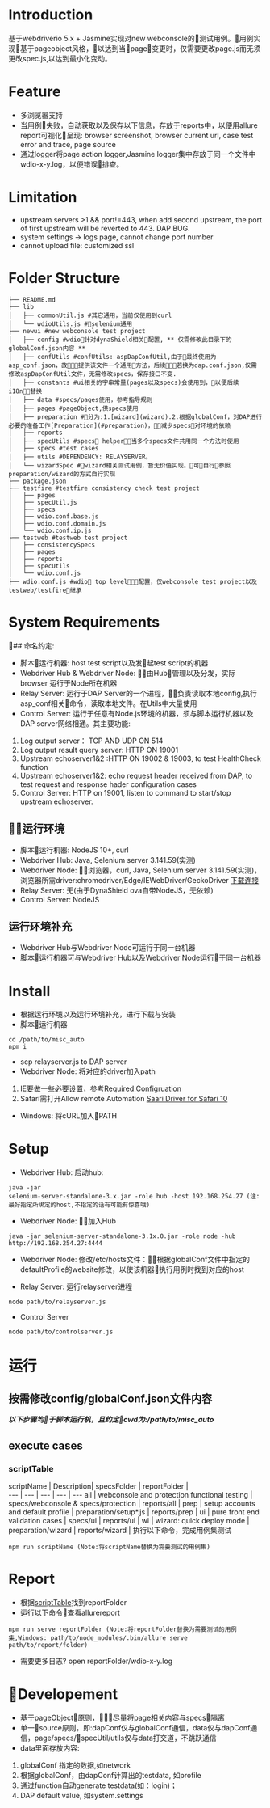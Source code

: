 # Introduction
基于webdriverio 5.x + Jasmine实现对new webconsole的测试用例。用例实现基于pageobject风格，以达到当page变更时，仅需要更改page.js而无须更改spec.js,以达到最小化变动。
# Feature
- 多浏览器支持
- 当用例失败，自动获取以及保存以下信息，存放于reports中，以便用allure report可视化呈现: browser screenshot, browser current url, case test error and trace, page source
- 通过logger将page action logger,Jasmine logger集中存放于同一个文件中wdio-x-y.log，以便错误排查。
# Limitation
- upstream servers >1 && port!=443, when add second upstream, the port of first upstream will be reverted to 443. DAP BUG. 
- system settings -> logs page, cannot change port number
- cannot upload file: customized ssl
# Folder Structure
```
├── README.md
├── lib
│   ├── commonUtil.js #其它通用，当前仅使用到curl
│   └── wdioUtils.js #selenium通用
├── newui #new webconsole test project
│   ├── config #wdio针对dynaShield相关配置, ** 仅需修改此目录下的globalConf.json内容 **
│   ├── confUtils #confUtils: aspDapConfUtil,由于最终使用为asp_conf.json，故提供该文件一个通用方法，后续若换为dap.conf.json,仅需修改aspDapConfUtil文件，无需修改specs，保存接口不变.
│   ├── constants #ui相关的字串常量(pages以及specs)会使用到，以便后续i18n替换
│   ├── data #specs/pages使用，参考指导规则
│   ├── pages #pageObject,供specs使用
│   ├── preparation #分为:1.[wizard](wizard).2.根据globalConf，对DAP进行必要的准备工作[Preparation](#preparation)，减少specs对环境的依赖
│   ├── reports
│   ├── specUtils #specs helper，当多个specs文件共用同一个方法时使用
│   ├── specs #test cases
│   ├── utils #DEPENDENCY: RELAYSERVER。
│   └── wizardSpec #wizard相关测试用例，暂无价值实现。可自行参照preparation/wizard的方式自行实现
├── package.json
├── testfire #testfire consistency check test project
│   ├── pages
│   ├── specUtil.js
│   ├── specs
│   ├── wdio.conf.base.js
│   ├── wdio.conf.domain.js
│   └── wdio.conf.ip.js
├── testweb #testweb test project
│   ├── consistencySpecs
│   ├── pages
│   ├── reports
│   ├── specUtils
│   └── wdio.conf.js
├── wdio.conf.js #wdio top level配置，仅webconsole test project以及testweb/testfire继承

```
# System Requirements
## 命名约定: 
- 脚本运行机器: host test script以及发起test script的机器
- Webdriver Hub & Webdriver Node: 由Hub管理以及分发，实际browser 运行于Node所在机器
- Relay Server: 运行于DAP Server的一个进程，负责读取本地config,执行asp_conf相关命令，读取本地文件。在Utils中大量使用
- Control Server: 运行于任意有Node.js环境的机器，须与脚本运行机器以及DAP server网络相通。其主要功能: 
1. Log output server： TCP AND UDP ON 514
2. Log output result query server: HTTP ON 19001
3. Upstream echoserver1&2 :HTTP ON 19002 & 19003, to test HealthCheck function
4. Upstream echoserver1&2: echo request header received from DAP, to test request and response hader configuration cases
5. Control Server: HTTP on 19001, listen to command to start/stop upstream echoserver.
## 运行环境
- 脚本运行机器: NodeJS 10+, curl
- Webdriver Hub: Java, Selenium server 3.141.59(实测)
- Webdriver Node: 浏览器，curl, Java, Selenium server 3.141.59(实测)，浏览器所需driver:chromedriver/Edge/IEWebDriver/GeckoDriver [下载连接](https://www.seleniumhq.org/download/)
- Relay Server: 无(由于DynaShield ova自带NodeJS，无依赖)
- Control Server: NodeJS
## 运行环境补充
- Webdriver Hub与Webdriver Node可运行于同一台机器
- 脚本运行机器可与Webdriver Hub以及Webdriver Node运行于同一台机器
# Install
- 根据运行环境以及运行环境补充，进行下载与安装
- 脚本运行机器
```
cd /path/to/misc_auto
npm i
```
- scp relayserver.js to DAP server
- Webdriver Node: 将对应的driver加入path 
1. IE要做一些必要设置，参考[Required Configruation](https://github.com/SeleniumHQ/selenium/wiki/InternetExplorerDriver#required-configuration)
2. Safari需打开Allow remote Automation [Saari Driver for Safari 10](https://webkit.org/blog/6900/webdriver-support-in-safari-10/)
- Windows: 将cURL加入PATH
# Setup
- Webdriver Hub: 启动hub: 
```
java -jar 
selenium-server-standalone-3.x.jar -role hub -host 192.168.254.27 (注:最好指定所绑定的host,不指定的话有可能有惊喜哦)
```
- Webdriver Node: 加入Hub
```
java -jar selenium-server-standalone-3.1x.0.jar -role node -hub http://192.168.254.27:4444
```
- Webdriver Node: 修改/etc/hosts文件：根据globalConf文件中指定的defaultProfile的website修改，以使该机器执行用例时找到对应的host

- Relay Server: 运行relayserver进程
```
node path/to/relayserver.js
```
- Control Server
```
node path/to/controlserver.js
```
# 运行
## 按需修改config/globalConf.json文件内容
***以下步骤均于脚本运行机，且约定cwd为:/path/to/misc_auto***
## execute cases
### scriptTable
scriptName | Description| specsFolder | reportFolder |  
--- | --- | --- | --- | ---
all | webconsole and protection functional testing | specs/webconsole & specs/protection | reports/all | 
prep | setup accounts and default profile | preparation/setup*.js | reports/prep  | 
ui | pure front end validation cases | specs/ui | reports/ui  | 
wi | wizard: quick deploy mode | preparation/wizard | reports/wizard  | 
执行以下命令，完成用例集测试
```
npm run scriptName (Note:将scriptName替换为需要测试的用例集)
```
# Report
- 根据[scriptTable](#scriptTable)找到reportFolder
- 运行以下命令查看allurereport
```
npm run serve reportFolder (Note:将reportFolder替换为需要测试的用例集,Windows: path/to/node_modules/.bin/allure serve path/to/report/folder)
```
- 需要更多日志? open reportFolder/wdio-x-y.log
# Developement
- 基于pageObject原则，尽量将page相关内容与specs隔离
- 单一source原则，即:dapConf仅与globalConf通信，data仅与dapConf通信，page/specs/specUtil/utils仅与data打交道，不跳跃通信
- data里面存放内容:
1. globalConf 指定的数据,如network
2. 根据globalConf，由dapConf计算出的testdata, 如profile
1. 通过function自动generate testdata(如：login)；
1. DAP default value, 如system.settings

